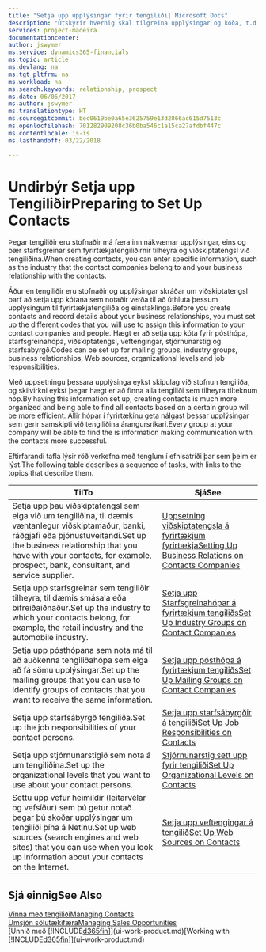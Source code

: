 ```yaml
---
title: "Setja upp upplýsingar fyrir tengiliði| Microsoft Docs"
description: "Útskýrir hvernig skal tilgreina upplýsingar og kóða, t.d. um starfsgreinahópa og viðskiptasambönd, áður en þú setur upp tengiliði."
services: project-madeira
documentationcenter: 
author: jswymer
ms.service: dynamics365-financials
ms.topic: article
ms.devlang: na
ms.tgt_pltfrm: na
ms.workload: na
ms.search.keywords: relationship, prospect
ms.date: 06/06/2017
ms.author: jswymer
ms.translationtype: HT
ms.sourcegitcommit: bec0619be0a65e3625759e13d2866ac615d7513c
ms.openlocfilehash: 701282909208c36b0ba546c1a15ca27afdbf447c
ms.contentlocale: is-is
ms.lasthandoff: 03/22/2018

---
```

# <a name="preparing-to-set-up-contacts"></a><span data-ttu-id="81a7b-103">Undirbýr Setja upp Tengiliðir</span><span class="sxs-lookup"><span data-stu-id="81a7b-103">Preparing to Set Up Contacts</span></span>
<span data-ttu-id="81a7b-104">Þegar tengiliðir eru stofnaðir má færa inn nákvæmar upplýsingar, eins og þær starfsgreinar sem fyrirtækjatengiliðirnir tilheyra og viðskiptatengsl við tengiliðina.</span><span class="sxs-lookup"><span data-stu-id="81a7b-104">When creating contacts, you can enter specific information, such as the industry that the contact companies belong to and your business relationship with the contacts.</span></span>

<span data-ttu-id="81a7b-105">Áður en tengiliðir eru stofnaðir og upplýsingar skráðar um viðskiptatengsl þarf að setja upp kótana sem notaðir verða til að úthluta þessum upplýsingum til fyrirtækjatengiliða og einstaklinga.</span><span class="sxs-lookup"><span data-stu-id="81a7b-105">Before you create contacts and record details about your business relationships, you must set up the different codes that you will use to assign this information to your contact companies and people.</span></span> <span data-ttu-id="81a7b-106">Hægt er að setja upp kóta fyrir pósthópa, starfsgreinahópa, viðskiptatengsl, veftengingar, stjórnunarstig og starfsábyrgð.</span><span class="sxs-lookup"><span data-stu-id="81a7b-106">Codes can be set up for mailing groups, industry groups, business relationships, Web sources, organizational levels and job responsibilities.</span></span>

<span data-ttu-id="81a7b-107">Með uppsetningu þessara upplýsinga eykst skipulag við stofnun tengiliða, og skilvirkni eykst þegar hægt er að finna alla tengiliði sem tilheyra tilteknum hóp.</span><span class="sxs-lookup"><span data-stu-id="81a7b-107">By having this information set up, creating contacts is much more organized and being able to find all contacts based on a certain group will be more efficient.</span></span> <span data-ttu-id="81a7b-108">Allir hópar í fyrirtækinu geta nálgast þessar upplýsingar sem gerir samskipti við tengiliðina árangursríkari.</span><span class="sxs-lookup"><span data-stu-id="81a7b-108">Every group at your company will be able to find the is information making communication with the contacts more successful.</span></span>

<span data-ttu-id="81a7b-109">Eftirfarandi tafla lýsir röð verkefna með tenglum í efnisatriði þar sem þeim er lýst.</span><span class="sxs-lookup"><span data-stu-id="81a7b-109">The following table describes a sequence of tasks, with links to the topics that describe them.</span></span> 

| <span data-ttu-id="81a7b-110">Til</span><span class="sxs-lookup"><span data-stu-id="81a7b-110">To</span></span> | <span data-ttu-id="81a7b-111">Sjá</span><span class="sxs-lookup"><span data-stu-id="81a7b-111">See</span></span> |
| --- | --- |
| <span data-ttu-id="81a7b-112">Setja upp þau viðskiptatengsl sem eiga við um tengiliðina, til dæmis væntanlegur viðskiptamaður, banki, ráðgjafi eða þjónustuveitandi.</span><span class="sxs-lookup"><span data-stu-id="81a7b-112">Set up the business relationship that you have with your contacts, for example, prospect, bank, consultant, and service supplier.</span></span> |[<span data-ttu-id="81a7b-113">Uppsetning viðskiptatengsla á fyrirtækjum fyrirtækja</span><span class="sxs-lookup"><span data-stu-id="81a7b-113">Setting Up Business Relations on Contacts Companies</span></span>](marketing-business-relations.md) |
| <span data-ttu-id="81a7b-114">Setja upp starfsgreinar sem tengiliðir tilheyra, til dæmis smásala eða bifreiðaiðnaður.</span><span class="sxs-lookup"><span data-stu-id="81a7b-114">Set up the industry to which your contacts belong, for example, the retail industry and the automobile industry.</span></span> |[<span data-ttu-id="81a7b-115">Setja upp Starfsgreinahópar á fyrirtækjum tengiliðs</span><span class="sxs-lookup"><span data-stu-id="81a7b-115">Set Up Industry Groups on Contact Companies</span></span>](marketing-industry-groups.md) |
| <span data-ttu-id="81a7b-116">Setja upp pósthópana sem nota má til að auðkenna tengiliðahópa sem eiga að fá sömu upplýsingar.</span><span class="sxs-lookup"><span data-stu-id="81a7b-116">Set up the mailing groups that you can use to identify groups of contacts that you want to receive the same information.</span></span> |[<span data-ttu-id="81a7b-117">Setja upp pósthópa á fyrirtækjum tengiliðs</span><span class="sxs-lookup"><span data-stu-id="81a7b-117">Set Up Mailing Groups on Contact Companies</span></span>](marketing-mailing-groups.md) |
| <span data-ttu-id="81a7b-118">Setja upp starfsábyrgð tengiliða.</span><span class="sxs-lookup"><span data-stu-id="81a7b-118">Set up the job responsibilities of your contact persons.</span></span> |[<span data-ttu-id="81a7b-119">Setja upp starfsábyrgðir á tengiliði</span><span class="sxs-lookup"><span data-stu-id="81a7b-119">Set Up Job Responsibilities on Contacts</span></span>](marketing-job-responsibilities.md) |
| <span data-ttu-id="81a7b-120">Setja upp stjórnunarstigið sem nota á um tengiliðina.</span><span class="sxs-lookup"><span data-stu-id="81a7b-120">Set up the organizational levels that you want to use about your contact persons.</span></span> |[<span data-ttu-id="81a7b-121">Stjórnunarstig sett upp fyrir tengiliði</span><span class="sxs-lookup"><span data-stu-id="81a7b-121">Set Up Organizational Levels on Contacts</span></span>](marketing-organizational-levels.md) |
| <span data-ttu-id="81a7b-122">Settu upp vefur heimildir (leitarvélar og vefsíður) sem þú getur notað þegar þú skoðar upplýsingar um tengiliði þína á Netinu.</span><span class="sxs-lookup"><span data-stu-id="81a7b-122">Set up web sources (search engines and web sites) that you can use when you look up information about your contacts on the Internet.</span></span> |[<span data-ttu-id="81a7b-123">Setja upp veftengingar á tengilið</span><span class="sxs-lookup"><span data-stu-id="81a7b-123">Set Up Web Sources on Contacts</span></span>](marketing-web-sources.md) |

## <a name="see-also"></a><span data-ttu-id="81a7b-124">Sjá einnig</span><span class="sxs-lookup"><span data-stu-id="81a7b-124">See Also</span></span>
[<span data-ttu-id="81a7b-125">Vinna með tengiliði</span><span class="sxs-lookup"><span data-stu-id="81a7b-125">Managing Contacts</span></span>](marketing-contacts.md)  
[<span data-ttu-id="81a7b-126">Umsjón sölutækifæra</span><span class="sxs-lookup"><span data-stu-id="81a7b-126">Managing Sales Opportunities</span></span>](marketing-manage-sales-opportunities.md)  
<span data-ttu-id="81a7b-127">[Unnið með [!INCLUDE[d365fin](includes/d365fin_md.md)]](ui-work-product.md)</span><span class="sxs-lookup"><span data-stu-id="81a7b-127">[Working with [!INCLUDE[d365fin](includes/d365fin_md.md)]](ui-work-product.md)</span></span>

